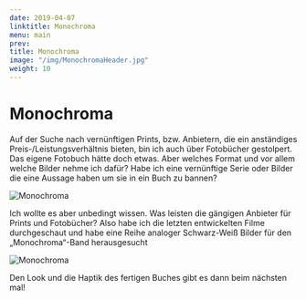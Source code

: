 ```yaml
---
date: 2019-04-07
linktitle: Monochroma
menu: main
prev:
title: Monochroma
image: "/img/MonochromaHeader.jpg"
weight: 10
---
```


# Monochroma

Auf der Suche nach vernünftigen Prints, bzw. Anbietern, die ein anständiges Preis-/Leistungsverhältnis bieten, bin ich auch über Fotobücher gestolpert.
Das eigene Fotobuch hätte doch etwas. Aber welches Format und vor allem welche Bilder nehme ich dafür? Habe ich eine vernünftige Serie oder Bilder die eine Aussage haben um sie in ein Buch zu bannen?

![Monochroma](/img/Monochroma2.png "Monochroma")

Ich wollte es aber unbedingt wissen. Was leisten die gängigen Anbieter für Prints und Fotobücher? Also habe ich die letzten entwickelten Filme durchgeschaut und habe eine Reihe analoger Schwarz-Weiß Bilder für den „Monochroma“-Band herausgesucht

![Monochroma](/img/Monochroma1.png "Monochroma")

Den Look und die Haptik des fertigen Buches gibt es dann beim nächsten mal!
